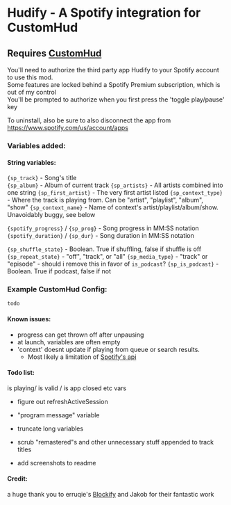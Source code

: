 # Hudify - A Spotify integration for CustomHud

## Requires [CustomHud](https://modrinth.com/mod/customhud)


You'll need to authorize the third party app Hudify to your Spotify account to use this mod.   
Some features are locked behind a Spotify Premium subscription, which is out of my control  
You'll be prompted to authorize when you first press the 'toggle play/pause' key

To uninstall, also be sure to also disconnect the app from https://www.spotify.com/us/account/apps


### Variables added:

#### String variables:
`{sp_track}` - Song's title  
`{sp_album}` - Album of current track
`{sp_artists}` - All artists combined into one string
`{sp_first_artist}` - The very first artist listed
`{sp_context_type}` - Where the track is playing from. Can be "artist", "playlist", "album", "show"
`{sp_context_name}` - Name of context's artist/playlist/album/show. Unavoidably buggy, see below

`{spotify_progress}` / `{sp_prog}` - Song progress in MM:SS notation  
`{spotify_duration}` / `{sp_dur}`  - Song duration in MM:SS notation  

`{sp_shuffle_state}` - Boolean. True if shuffling, false if shuffle is off
`{sp_repeat_state}` - "off", "track", or "all"
`{sp_media_type}` - "track" or "episode" - should i remove this in favor of `is_podcast`?
`{sp_is_podcast}` - Boolean. True if podcast, false if not

### Example CustomHud Config:
```
todo
```
#### Known issues:
- progress can get thrown off after unpausing
- at launch, variables are often empty
- 'context' doesnt update if playing from queue or search results. 
  - Most likely a limitation of [Spotify's api](https://developer.spotify.com/documentation/web-api/reference/get-information-about-the-users-current-playback)

#### Todo list:
is playing/ is valid / is app closed etc vars
- figure out refreshActiveSession

- "program message" variable
- truncate long variables
- scrub "remastered"s and other unnecessary stuff appended to track titles
- add screenshots to readme

#### Credit:  
a huge thank you to erruqie's [Blockify](https://github.com/erruqie/Blockify) and Jakob for their fantastic work
